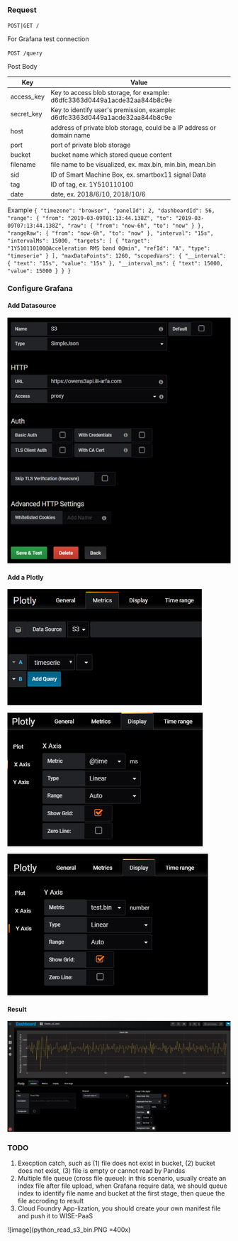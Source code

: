 

### Request

`POST|GET /`

For Grafana test connection

`POST /query`

Post Body

|Key       | Value                                                                       |
|----------|-----------------------------------------------------------------------------|
|access_key| Key to access blob storage, for example: d6dfc3363d0449a1acde32aa844b8c9e   |
|secret_key| Key to identify user's premission, example: d6dfc3363d0449a1acde32aa844b8c9e|
|host      | address of private blob storage, could be a IP address or domain name       |
|port      | port of private blob storage                                                |
|bucket    | bucket name which stored queue content                                      |
|filename  | file name to be visualized, ex. max.bin, min.bin, mean.bin                  |
|sid       | ID of Smart Machine Box, ex. smartbox11 signal Data                         |
|tag       | ID of tag, ex. 1Y510110100                                                  |
|date      | date, ex. 2018/6/10, 2018/10/6                                              |

Example
`{
    "timezone": "browser",
    "panelId": 2,
    "dashboardId": 56,
    "range": {
        "from": "2019-03-09T01:13:44.138Z",
        "to": "2019-03-09T07:13:44.138Z",
        "raw": {
            "from": "now-6h",
            "to": "now"
        }
    },
    "rangeRaw": {
        "from": "now-6h",
        "to": "now"
    },
    "interval": "15s",
    "intervalMs": 15000,
    "targets": [
        {
            "target": "1Y510110100@Acceleration RMS band 0@min",
            "refId": "A",
            "type": "timeserie"
        }
    ],
    "maxDataPoints": 1260,
    "scopedVars": {
        "__interval": {
            "text": "15s",
            "value": "15s"
        },
        "__interval_ms": {
            "text": 15000,
            "value": 15000
        }
    }
}`

### Configure Grafana

#### Add Datasource
![image](images/grafana_create_datasource.PNG)

#### Add a Plotly
![image](images/grafana_metrics.PNG)

![image](images/grafana_display_x.PNG)

![image](images/grafana_display_y.PNG)

#### Result
![image](images/grafana_outcome.PNG)

### TODO
1. Execption catch, such as (1) file does not exist in bucket, (2) bucket does not exist, (3) file is empty or cannot read by Pandas
2. Multiple file queue (cross file queue): in this scenario, usually create an index file after file upload, when Grafana require data, we should queue index to identify file name and bucket at the first stage, then queue the file accroding to result
3. Cloud Foundry App-lization, you should create your own manifest file and push it to WISE-PaaS

![image](python_read_s3_bin.PNG =400x)
